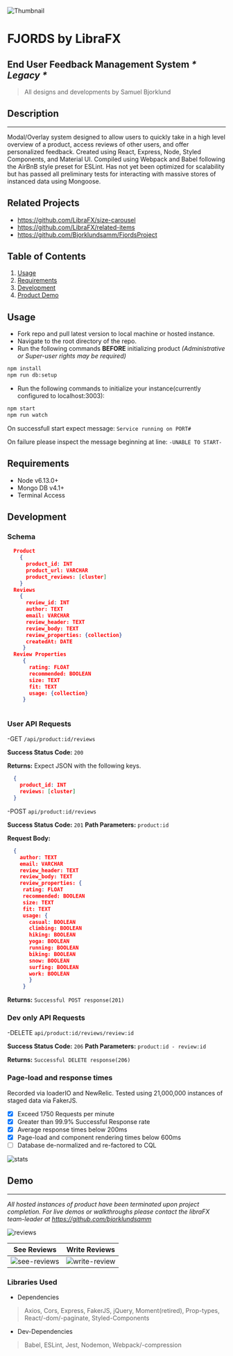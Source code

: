 ![Thumbnail](https://user-images.githubusercontent.com/68446801/110518869-87c7e500-80c1-11eb-8b8c-96c7269eef7c.jpg)

# FJORDS by LibraFX
## End User Feedback Management System _* Legacy *_
>All designs and developments by Samuel Bjorklund


## Description
----
Modal/Overlay system designed to allow users to quickly take in a high level overview of a product, access reviews of other users, and offer personalized feedback. Created using React, Express, Node, Styled Components, and Material UI. Compiled using Webpack and Babel following the AirBnB style preset for ESLint. Has not yet been optimized for scalability but has passed all preliminary tests for interacting with massive stores of instanced data using Mongoose.


## Related Projects

  - https://github.com/LibraFX/size-carousel
  - https://github.com/LibraFX/related-items
  - https://github.com/Bjorklundsamm/FjordsProject

## Table of Contents

1. [Usage](#Usage)
1. [Requirements](#requirements)
1. [Development](#development)
1. [Product Demo](#demo)

## Usage

- Fork repo and pull latest version to local machine or hosted instance.
- Navigate to the root directory of the repo.
- Run the following commands **BEFORE** initializing product _(Administrative or Super-user rights may be required)_
```sh
npm install
npm run db:setup
```
- Run the following commands to initialize your instance(currently configured to localhost:3003):
```sh
npm start
npm run watch
```
On successfull start expect message: `Service running on PORT#`

On failure please inspect the message beginning at line: `-UNABLE TO START-`

## Requirements

- Node v6.13.0+ 
- Mongo DB v4.1+
- Terminal Access

## Development

### Schema
```json
  Product
    {
      product_id: INT
      product_url: VARCHAR
      product_reviews: [cluster]
    }
  Reviews
    {
      review_id: INT
      author: TEXT
      email: VARCHAR
      review_header: TEXT
      review_body: TEXT
      review_properties: {collection}
      createdAt: DATE
     }
  Review Properties
     {
       rating: FLOAT
       recommended: BOOLEAN
       size: TEXT
       fit: TEXT
       usage: {collection}
     }
      
```

### User API Requests

-GET `/api/product:id/reviews`

**Success Status Code:** `200`

**Returns:** Expect JSON with the following keys.
```json
  {
    product_id: INT
    reviews: [cluster]
  }
```

-POST `api/product:id/reviews`

**Success Status Code:** `201`
**Path Parameters:** `product:id`

**Request Body:**
```json
  {
    author: TEXT
    email: VARCHAR
    review_header: TEXT
    review_body: TEXT
    review_properties: {
     rating: FLOAT
     recommended: BOOLEAN
     size: TEXT
     fit: TEXT
     usage: {
       casual: BOOLEAN
       climbing: BOOLEAN
       hiking: BOOLEAN
       yoga: BOOLEAN
       running: BOOLEAN
       biking: BOOLEAN
       snow: BOOLEAN
       surfing: BOOLEAN
       work: BOOLEAN
       }
     }
```

**Returns:**
``Successful POST response(201)``

### Dev only API Requests

-DELETE `api/product:id/reviews/review:id`

**Success Status Code:** `206`
**Path Parameters:** `product:id - review:id`

**Returns:**
``Successful DELETE response(206)``

### Page-load and response times
Recorded via loaderIO and NewRelic. Tested using 21,000,000 instances of staged data via FakerJS.

- [x] Exceed 1750 Requests per minute
- [x] Greater than 99.9% Successful Response rate
- [x] Average response times below 200ms
- [x] Page-load and component rendering times below 600ms
- [ ] Database de-normalized and re-factored to CQL

![stats](https://user-images.githubusercontent.com/68446801/110518059-7f22df00-80c0-11eb-8b3b-01de5dc4c273.png)

## Demo
---------
*All hosted instances of product have been terminated upon project completion. For live demos or walkthroughs please contact the libraFX team-leader at https://github.com/bjorklundsamm*

![reviews](https://user-images.githubusercontent.com/68446801/110518677-3cadd200-80c1-11eb-9711-adc0b6ccb89f.gif)

See Reviews | Write Reviews
-----|------
![see-reviews](https://user-images.githubusercontent.com/68446801/110518696-420b1c80-80c1-11eb-9da6-01ce49539758.gif) | ![write-review](https://user-images.githubusercontent.com/68446801/110518706-46cfd080-80c1-11eb-8790-da671f90a43e.gif)

### Libraries Used
- Dependencies
> Axios, Cors, Express, FakerJS, jQuery, Moment(retired), Prop-types, React/-dom/-paginate, Styled-Components
- Dev-Dependencies
> Babel, ESLint, Jest, Nodemon, Webpack/-compression





    






